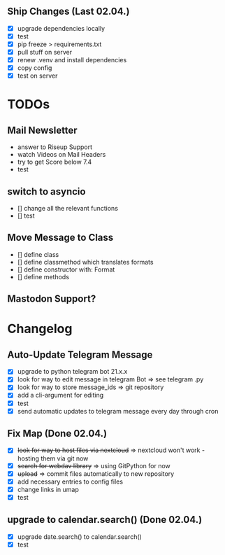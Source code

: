 ## Ship Changes (Last 02.04.)
- [x] upgrade dependencies locally
- [x] test
- [x] pip freeze > requirements.txt
- [x] pull stuff on server
- [x] renew .venv and install dependencies
- [x] copy config
- [x] test on server

# TODOs

## Mail Newsletter
- answer to Riseup Support
- watch Videos on Mail Headers
- try to get Score below 7.4
- test

## switch to asyncio
- [] change all the relevant functions
- [] test

## Move Message to Class
- [] define class
- [] define classmethod which translates formats
- [] define constructor with: Format
- [] define methods

## Mastodon Support?

# Changelog
## Auto-Update Telegram Message
- [x] upgrade to python telegram bot 21.x.x
- [x] look for way to edit message in telegram Bot => see telegram .py
- [x] look for way to store message_ids => git repository
- [x] add a cli-argument for editing
- [x] test
- [x] send automatic updates to telegram message every day through cron

## Fix Map (Done 02.04.)
- [x] ~~look for way to host files via nextcloud~~ => nextcloud won't work - hosting them via git now
- [x] ~~search for webdav library~~ => using GitPython for now
- [x] ~~upload~~ => commit files automatically to new repository
- [x] add necessary entries to config files
- [x] change links in umap
- [x] test

## upgrade to calendar.search() (Done 02.04.)
- [x] upgrade date.search() to calendar.search()
- [x] test